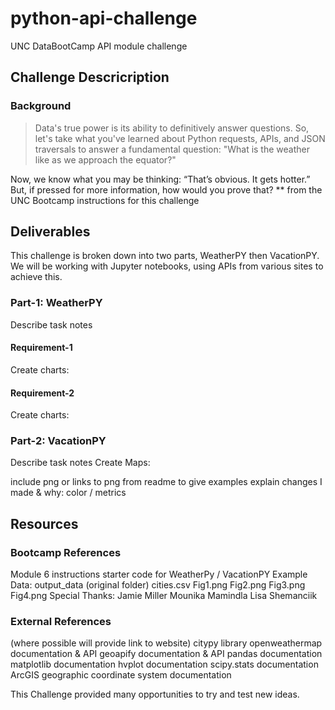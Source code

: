 # python-api-challenge
UNC DataBootCamp API module challenge

## Challenge Descricription
### Background
> Data's true power is its ability to definitively answer questions. So, let's take what you've learned about Python requests, APIs, and JSON traversals to answer a fundamental question: "What is the weather like as we approach the equator?"

Now, we know what you may be thinking: “That’s obvious. It gets hotter.” But, if pressed for more information, how would you prove that?
** from the UNC Bootcamp instructions for this challenge

## Deliverables
This challenge is broken down into two parts, WeatherPY then VacationPY.
We will be working with Jupyter notebooks, using APIs from various sites to achieve this.
### Part-1: WeatherPY
Describe task notes
#### Requirement-1
Create charts:


#### Requirement-2
Create charts:



### Part-2: VacationPY
Describe task notes
Create Maps:

include png or links to png from readme to give examples
explain changes I made & why: color / metrics

## Resources
### Bootcamp References
Module 6 instructions
starter code for WeatherPy / VacationPY
Example Data:
output_data (original folder)
cities.csv
Fig1.png
Fig2.png
Fig3.png
Fig4.png
Special Thanks:
Jamie Miller
Mounika Mamindla
Lisa Shemanciik

### External References
(where possible will provide link to website)
citypy library
openweathermap documentation & API
geoapify documentation & API
pandas documentation
matplotlib documentation
hvplot documentation
scipy.stats documentation
ArcGIS geographic coordinate system documentation

This Challenge provided many opportunities to try and test new ideas.
